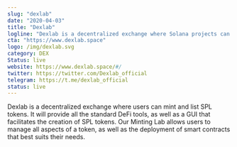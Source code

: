 ```yaml
---
slug: "dexlab"
date: "2020-04-03"
title: "Dexlab"
logline: "Dexlab is a decentralized exchange where Solana projects can mint and list their tokens."
cta: "https://www.dexlab.space"
logo: /img/dexlab.svg
category: DEX
Status: live
website: https://www.dexlab.space/#/
twitter: https://twitter.com/Dexlab_official
telegram: https://t.me/dexlab_official
status: live
---
```


Dexlab is a decentralized exchange where users can mint and list SPL tokens. It will provide all the standard DeFi tools, as well as a GUI that facilitates the creation of SPL tokens. Our Minting Lab allows users to manage all aspects of a token, as well as the deployment of smart contracts that best suits their needs.
